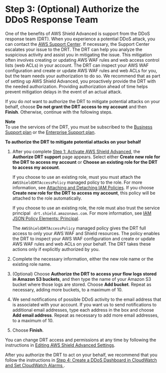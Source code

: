 # Step 3: \(Optional\) Authorize the DDoS Response Team<a name="authorize-DRT"></a>

One of the benefits of AWS Shield Advanced is support from the DDoS response team \(DRT\)\. When you experience a potential DDoS attack, you can contact the [AWS Support Center](https://console.aws.amazon.com/support/home#/)\. If necessary, the Support Center escalates your issue to the DRT\. The DRT can help you analyze the suspicious activity and assist you in mitigating the issue\. This mitigation often involves creating or updating AWS WAF rules and web access control lists \(web ACLs\) in your account\. The DRT can inspect your AWS WAF configuration and create or update AWS WAF rules and web ACLs for you, but the team needs your authorization to do so\. We recommend that as part of setting up AWS Shield Advanced, you proactively provide the DRT with the needed authorization\. Providing authorization ahead of time helps prevent mitigation delays in the event of an actual attack\. 

If you do *not* want to authorize the DRT to mitigate potential attacks on your behalf, choose **Do not grant the DRT access to my account** and then **Finish**\. Otherwise, continue with the following steps\.

**Note**  
To use the services of the DRT, you must be subscribed to the [Business Support plan](https://aws.amazon.com/premiumsupport/business-support/) or the [Enterprise Support plan](https://aws.amazon.com/premiumsupport/enterprise-support/)\.<a name="authorize-DRT-procedure"></a>

**To authorize the DRT to mitigate potential attacks on your behalf**

1. After you complete [Step 1: Activate AWS Shield Advanced](enable-ddos-prem.md), the **Authorize DRT support** page appears\. Select either **Create new role for the DRT to access my account** or **Choose an existing role for the DRT to access my account**\.

   If you choose to use an existing role, must you must attach the `AWSShieldDRTAccessPolicy` managed policy to the role\. For more information, see [Attaching and Detaching IAM Policies](https://docs.aws.amazon.com/IAM/latest/UserGuide/access_policies_manage-attach-detach.html)\. If you choose **Create new role for the DRT to access my account**, this policy will be attached to the role automatically\.

   If you choose to use an existing role, the role must also trust the service principal ` drt.shield.amazonaws.com`\. For more information, see [IAM JSON Policy Elements: Principal](https://docs.aws.amazon.com/IAM/latest/UserGuide/reference_policies_elements_principal.html)\. 

   The `AWSShieldDRTAccessPolicy` managed policy gives the DRT full access to only your AWS WAF and Shield resources\. The policy enables the DRT to inspect your AWS WAF configuration and create or update AWS WAF rules and web ACLs on your behalf\. The DRT takes these actions only if explicitly authorized by you\.

1. Complete the necessary information, either the new role name or the existing role name\.

1. \(Optional\) Choose **Authorize the DRT to access your flow logs stored in Amazon S3 buckets**, and then type the name of your Amazon S3 bucket where those logs are stored\. Choose **Add bucket**\. Repeat as necessary, adding more buckets, to a maximum of 10\. 

1. We send notifications of possible DDoS activity to the email address that is associated with your account\. If you want us to send notifications to additional email addresses, type each address in the box and choose **Add email address**\. Repeat as necessary to add more email addresses, to a maximum of 10\.

1. Choose **Finish**\. 

You can change DRT access and permissions at any time by following the instructions in [Editing AWS Shield Advanced Settings](ddos-edit-drt.md)\.

After you authorize the DRT to act on your behalf, we recommend that you follow the instructions in [Step 4: Create a DDoS Dashboard in CloudWatch and Set CloudWatch Alarms ](deploy-waf-dashboard.md)\.